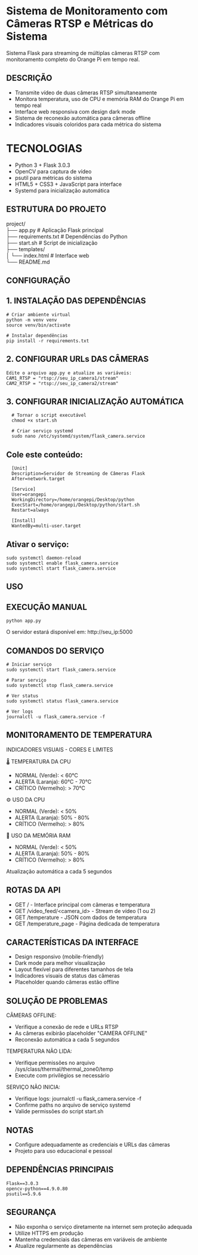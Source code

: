 # Sistema de Monitoramento com Câmeras RTSP e Métricas do Sistema

Sistema Flask para streaming de múltiplas câmeras RTSP com monitoramento completo do Orange Pi em tempo real.


## DESCRIÇÃO
- Transmite vídeo de duas câmeras RTSP simultaneamente
- Monitora temperatura, uso de CPU e memória RAM do Orange Pi em tempo real
- Interface web responsiva com design dark mode
- Sistema de reconexão automática para câmeras offline
- Indicadores visuais coloridos para cada métrica do sistema

# TECNOLOGIAS
- Python 3 + Flask 3.0.3
- OpenCV para captura de vídeo
- psutil para métricas do sistema
- HTML5 + CSS3 + JavaScript para interface
- Systemd para inicialização automática

## ESTRUTURA DO PROJETO
project/<br>
├── app.py                 # Aplicação Flask principal<br>
├── requirements.txt       # Dependências do Python<br>
├── start.sh              # Script de inicialização<br>
├── templates/<br>
│   └── index.html        # Interface web<br>
└── README.md<br>

## CONFIGURAÇÃO


## 1. INSTALAÇÃO DAS DEPENDÊNCIAS
    # Criar ambiente virtual
    python -m venv venv
    source venv/bin/activate
    
    # Instalar dependências
    pip install -r requirements.txt   

## 2. CONFIGURAR URLs DAS CÂMERAS
    Edite o arquivo app.py e atualize as variáveis:
    CAM1_RTSP = "rtsp://seu_ip_camera1/stream"
    CAM2_RTSP = "rtsp://seu_ip_camera2/stream"

## 3. CONFIGURAR INICIALIZAÇÃO AUTOMÁTICA
      # Tornar o script executável
      chmod +x start.sh
      
      # Criar serviço systemd
      sudo nano /etc/systemd/system/flask_camera.service


## Cole este conteúdo:
      [Unit]
      Description=Servidor de Streaming de Câmeras Flask
      After=network.target
      
      [Service]
      User=orangepi
      WorkingDirectory=/home/orangepi/Desktop/python
      ExecStart=/home/orangepi/Desktop/python/start.sh
      Restart=always
      
      [Install]
      WantedBy=multi-user.target

## Ativar o serviço:
    sudo systemctl daemon-reload
    sudo systemctl enable flask_camera.service
    sudo systemctl start flask_camera.service

## USO

## EXECUÇÃO MANUAL
    python app.py

O servidor estará disponível em: http://seu_ip:5000

## COMANDOS DO SERVIÇO
    # Iniciar serviço
    sudo systemctl start flask_camera.service
    
    # Parar serviço
    sudo systemctl stop flask_camera.service
    
    # Ver status
    sudo systemctl status flask_camera.service
    
    # Ver logs
    journalctl -u flask_camera.service -f


## MONITORAMENTO DE TEMPERATURA
INDICADORES VISUAIS - CORES E LIMITES

🌡️ TEMPERATURA DA CPU
-    NORMAL (Verde): < 60°C
-    ALERTA (Laranja): 60°C - 70°C
-    CRÍTICO (Vermelho): > 70°C

⚙️ USO DA CPU
-    NORMAL (Verde): < 50%
-    ALERTA (Laranja): 50% - 80%
-    CRÍTICO (Vermelho): > 80%

💾 USO DA MEMÓRIA RAM
-    NORMAL (Verde): < 50%
-    ALERTA (Laranja): 50% - 80%
-    CRÍTICO (Vermelho): > 80%

Atualização automática a cada 5 segundos

## ROTAS DA API
- GET / - Interface principal com câmeras e temperatura
- GET /video_feed/<camera_id> - Stream de vídeo (1 ou 2)
- GET /temperature - JSON com dados de temperatura
- GET /temperature_page - Página dedicada de temperatura

## CARACTERÍSTICAS DA INTERFACE
- Design responsivo (mobile-friendly)
- Dark mode para melhor visualização
- Layout flexível para diferentes tamanhos de tela
- Indicadores visuais de status das câmeras
- Placeholder quando câmeras estão offline

## SOLUÇÃO DE PROBLEMAS

CÂMERAS OFFLINE:
- Verifique a conexão de rede e URLs RTSP
- As câmeras exibirão placeholder "CAMERA OFFLINE"
- Reconexão automática a cada 5 segundos

TEMPERATURA NÃO LIDA:
- Verifique permissões no arquivo /sys/class/thermal/thermal_zone0/temp
- Execute com privilégios se necessário

SERVIÇO NÃO INICIA:
- Verifique logs: journalctl -u flask_camera.service -f
- Confirme paths no arquivo de serviço systemd
- Valide permissões do script start.sh

## NOTAS
- Configure adequadamente as credenciais e URLs das câmeras
- Projeto para uso educacional e pessoal

## DEPENDÊNCIAS PRINCIPAIS
    Flask==3.0.3
    opencv-python==4.9.0.80
    psutil==5.9.6

## SEGURANÇA
-    Não exponha o serviço diretamente na internet sem proteção adequada
-    Utilize HTTPS em produção
-    Mantenha credenciais das câmeras em variáveis de ambiente
-    Atualize regularmente as dependências

